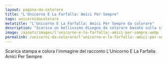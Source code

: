 ```yaml
---
layout: pagina-da-colorare
title: "L'Unicorno E La Farfalla: Amici Per Sempre"
tags: unicornidacolorare
metatitle: "L'Unicorno E La Farfalla: Amici Per Sempre da colorare"
description: "Scarica un bellissimo disegno da colorare basato sulla storia L'Unicorno E La Farfalla: Amici Per Sempre"
image: /assets/images/l'unicorno-e-la-farfalla:-amici-per-sempre.webp
permalink: /unicorni-da-colorare/l'unicorno-e-la-farfalla:-amici-per-sempre-da-colorare.html
---
```

Scarica stampa e colora l'immagine del racconto L'Unicorno E La Farfalla: Amici Per Sempre
